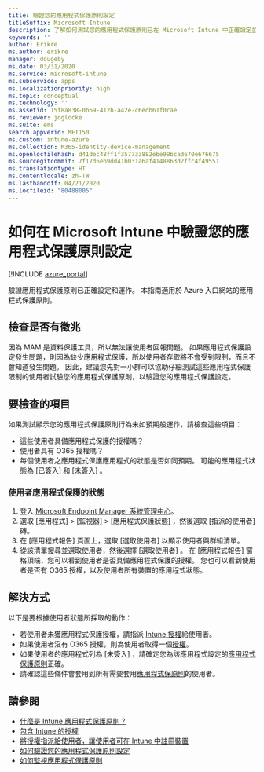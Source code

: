 ```yaml
---
title: 驗證您的應用程式保護原則設定
titleSuffix: Microsoft Intune
description: 了解如何測試您的應用程式保護原則已在 Microsoft Intune 中正確設定並運作。
keywords: ''
author: Erikre
ms.author: erikre
manager: dougeby
ms.date: 03/31/2020
ms.service: microsoft-intune
ms.subservice: apps
ms.localizationpriority: high
ms.topic: conceptual
ms.technology: ''
ms.assetid: 15f8a838-0b69-412b-a42e-c6edb61f0cae
ms.reviewer: joglocke
ms.suite: ems
search.appverid: MET150
ms.custom: intune-azure
ms.collection: M365-identity-device-management
ms.openlocfilehash: d41dec48ff1f357733882ebe99bcad670e676675
ms.sourcegitcommit: 7f17d6eb9dd41b031a6af4148863d2ffc4f49551
ms.translationtype: HT
ms.contentlocale: zh-TW
ms.lasthandoff: 04/21/2020
ms.locfileid: "80488005"
---
```

# <a name="how-to-validate-your-app-protection-policy-setup-in-microsoft-intune"></a>如何在 Microsoft Intune 中驗證您的應用程式保護原則設定

[!INCLUDE [azure_portal](../includes/azure_portal.md)]

驗證應用程式保護原則已正確設定和運作。 本指南適用於 Azure 入口網站的應用程式保護原則。

## <a name="checking-for-symptoms"></a>檢查是否有徵兆
因為 MAM 是資料保護工具，所以無法讓使用者回報問題。 如果應用程式保護設定發生問題，則因為缺少應用程式保護，所以使用者存取將不會受到限制，而且不會知道發生問題。 因此，建議您先對一小群可以協助仔細測試這些應用程式保護限制的使用者試驗您的應用程式保護原則，以驗證您的應用程式保護設定。

## <a name="what-to-check"></a>要檢查的項目

如果測試顯示您的應用程式保護原則行為未如預期般運作，請檢查這些項目︰

- 這些使用者具備應用程式保護的授權嗎？
- 使用者具有 O365 授權嗎？
- 每個使用者之應用程式保護應用程式的狀態是否如同預期。 可能的應用程式狀態為 [已簽入]  和 [未簽入]  。

### <a name="user-app-protection-status"></a>使用者應用程式保護的狀態
1. 登入 [Microsoft Endpoint Manager 系統管理中心](https://go.microsoft.com/fwlink/?linkid=2109431)。
3. 選取 [應用程式]   > [監視器]   >  [應用程式保護狀態]  ，然後選取 [指派的使用者]  磚。 
4. 在 [應用程式報告]  頁面上，選取 [選取使用者]  以顯示使用者與群組清單。 
5. 從該清單搜尋並選取使用者，然後選擇 [選取使用者]  。 在 [應用程式報告]  窗格頂端，您可以看到使用者是否具備應用程式保護的授權。 您也可以看到使用者是否有 O365 授權，以及使用者所有裝置的應用程式狀態。

## <a name="what-to-do"></a>解決方式
以下是要根據使用者狀態所採取的動作︰

- 若使用者未獲應用程式保護授權，請指派 [Intune 授權](../fundamentals/licenses.md)給使用者。
- 如果使用者沒有 O365 授權，則為使用者取得一個[授權](../fundamentals/licenses.md)。
- 如果使用者的應用程式列為 [未簽入]  ，請確定您為該應用程式設定的[應用程式保護原則](app-protection-policies-validate.md)正確。
- 請確認這些條件會套用到所有需要套用[應用程式保原則](app-protection-policies-monitor.md)的使用者。

## <a name="see-also"></a>請參閱

- [什麼是 Intune 應用程式保護原則？](app-protection-policies.md)
- [包含 Intune 的授權](../fundamentals/licenses.md)
- [將授權指派給使用者，讓使用者可在 Intune 中註冊裝置](../fundamentals/licenses-assign.md)
- [如何驗證您的應用程式保護原則設定](app-protection-policies-validate.md)
- [如何監視應用程式保護原則](app-protection-policies-monitor.md)

